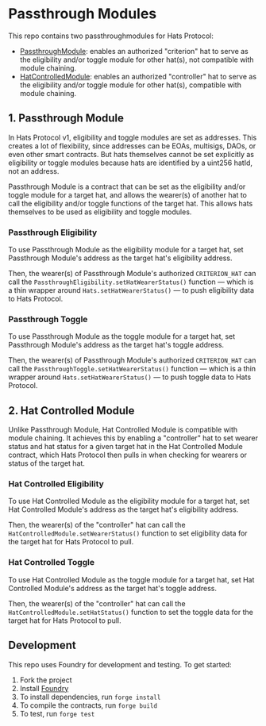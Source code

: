 # Passthrough Modules

This repo contains two passthroughmodules for Hats Protocol:

- [PassthroughModule](./src/PassthroughModule.sol): enables an authorized "criterion" hat to serve as the eligibility and/or toggle module for other hat(s), not compatible with module chaining.
- [HatControlledModule](./src/HatControlledModule.sol): enables an authorized "controller" hat to serve as the eligibility and/or toggle module for other hat(s), compatible with module chaining.

## 1. Passthrough Module

In Hats Protocol v1, eligibility and toggle modules are set as addresses. This creates a lot of flexibility, since addresses can be EOAs, multisigs, DAOs, or even other smart contracts. But hats themselves cannot be set explicitly as eligibility or toggle modules because hats are identified by a uint256 hatId, not an address.

Passthrough Module is a contract that can be set as the eligibility and/or toggle module for a target hat, and allows the wearer(s) of another hat to call the eligibility and/or toggle functions of the target hat. This allows hats themselves to be used as eligibility and toggle modules.

### Passthrough Eligibility

To use Passthrough Module as the eligibility module for a target hat, set Passthrough Module's address as the target hat's eligibility address.

Then, the wearer(s) of Passthrough Module's authorized `CRITERION_HAT` can call the `PassthroughEligibility.setHatWearerStatus()` function — which is a thin wrapper around `Hats.setHatWearerStatus()` — to push eligibility data to Hats Protocol.

### Passthrough Toggle

To use Passthrough Module as the toggle module for a target hat, set Passthrough Module's address as the target hat's toggle address.

Then, the wearer(s) of Passthrough Module's authorized `CRITERION_HAT` can call the `PassthroughToggle.setHatWearerStatus()` function — which is a thin wrapper around `Hats.setHatWearerStatus()` — to push toggle data to Hats Protocol.

## 2. Hat Controlled Module

Unlike Passthrough Module, Hat Controlled Module is compatible with module chaining. It achieves this by enabling a "controller" hat to set wearer status and hat status for a given target hat in the Hat Controlled Module contract, which Hats Protocol then pulls in when checking for wearers or status of the target hat.

### Hat Controlled Eligibility

To use Hat Controlled Module as the eligibility module for a target hat, set Hat Controlled Module's address as the target hat's eligibility address.

Then, the wearer(s) of the "controller" hat can call the `HatControlledModule.setWearerStatus()` function to set eligibility data for the target hat for Hats Protocol to pull.

### Hat Controlled Toggle

To use Hat Controlled Module as the toggle module for a target hat, set Hat Controlled Module's address as the target hat's toggle address.

Then, the wearer(s) of the "controller" hat can call the `HatControlledModule.setHatStatus()` function to set the toggle data for the target hat for Hats Protocol to pull.

## Development

This repo uses Foundry for development and testing. To get started:

1. Fork the project
2. Install [Foundry](https://book.getfoundry.sh/getting-started/installation)
3. To install dependencies, run `forge install`
4. To compile the contracts, run `forge build`
5. To test, run `forge test`
